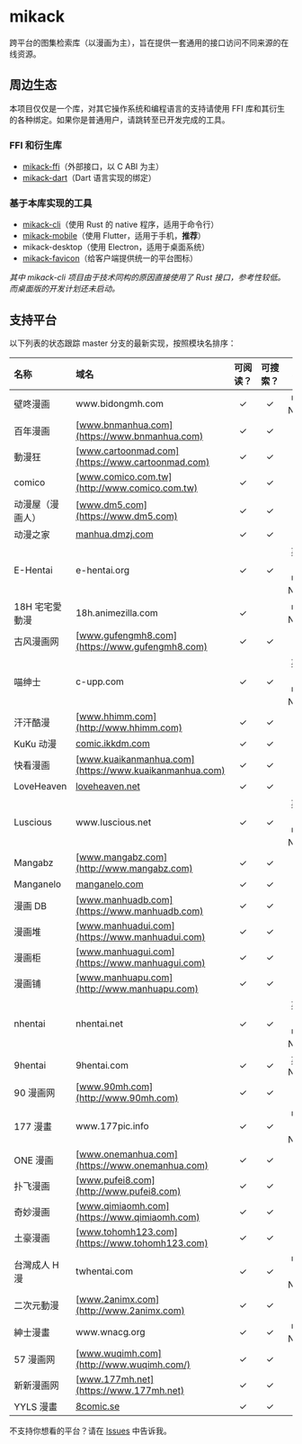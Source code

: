# mikack

跨平台的图集检索库（以漫画为主），旨在提供一套通用的接口访问不同来源的在线资源。

## 周边生态

本项目仅仅是一个库，对其它操作系统和编程语言的支持请使用 FFI 库和其衍生的各种绑定。如果你是普通用户，请跳转至已开发完成的工具。

### FFI 和衍生库

- [mikack-ffi](https://github.com/Hentioe/mikack-ffi)（外部接口，以 C ABI 为主）
- [mikack-dart](https://github.com/Hentioe/mikack-dart)（Dart 语言实现的绑定）

### 基于本库实现的工具

- [mikack-cli](https://github.com/Hentioe/mikack-cli)（使用 Rust 的 native 程序，适用于命令行）
- [mikack-mobile](https://github.com/Hentioe/mikack-mobile)（使用 Flutter，适用于手机，**推荐**）
- mikack-desktop（使用 Electron，适用于桌面系统）
- [mikack-favicon](https://github.com/Hentioe/mikack-favicon)（给客户端提供统一的平台图标）

_其中 mikack-cli 项目由于技术同构的原因直接使用了 Rust 接口，参考性较低。而桌面版的开发计划还未启动。_

## 支持平台

以下列表的状态跟踪 master 分支的最新实现，按照模块名排序：

| 名称             | 域名                                                   | 可阅读？ | 可搜索？ |          标签          |
| :--------------- | :----------------------------------------------------- | :------: | :------: | :--------------------: |
| 壁咚漫画         | www<i>.</i>bidongmh<i>.</i>com                         |    ✓     |    ✓     |       中文, NSFW       |
| 百年漫画         | [www.bnmanhua.com](https://www.bnmanhua.com)           |    ✓     |    ✓     |          中文          |
| 動漫狂           | [www.cartoonmad.com](https://www.cartoonmad.com)       |    ✓     |    ✓     |          中文          |
| comico           | [www.comico.com.tw](http://www.comico.com.tw)          |    ✓     |    ✓     |          中文          |
| 动漫屋（漫画人） | [www.dm5.com](https://www.dm5.com)                     |    ✓     |    ✓     |          中文          |
| 动漫之家         | [manhua.dmzj.com](https://manhua.dmzj.com)             |    ✓     |    ✓     |          中文          |
| E-Hentai         | e-hentai<i>.</i>org                                    |    ✓     |    ✓     | 英文, 日文, 中文, NSFW |
| 18H 宅宅愛動漫   | 18h<i>.</i>animezilla<i>.</i>com                       |    ✓     |          |       中文, NSFW       |
| 古风漫画网       | [www.gufengmh8.com](https://www.gufengmh8.com)         |    ✓     |    ✓     |          中文          |
| 喵绅士           | c-upp<i>.</i>com                                       |    ✓     |    ✓     | 英文, 日文, 中文, NSFW |
| 汗汗酷漫         | [www.hhimm.com](http://www.hhimm.com)                  |    ✓     |    ✓     |          中文          |
| KuKu 动漫        | [comic.ikkdm.com](http://comic.kkkkdm.com)             |    ✓     |    ✓     |          中文          |
| 快看漫画         | [www.kuaikanmanhua.com](https://www.kuaikanmanhua.com) |    ✓     |    ✓     |          中文          |
| LoveHeaven       | [loveheaven.net](https://loveheaven.net)               |    ✓     |    ✓     |          英文          |
| Luscious         | www<i>.</i>luscious<i>.</i>net                         |    ✓     |    ✓     | 英文, 日文, 中文, NSFW |
| Mangabz          | [www.mangabz.com](http://www.mangabz.com)              |    ✓     |    ✓     |          中文          |
| Manganelo        | [manganelo.com](https://manganelo.com)                 |    ✓     |    ✓     |          英文          |
| 漫画 DB          | [www.manhuadb.com](https://www.manhuadb.com)           |    ✓     |    ✓     |          中文          |
| 漫画堆           | [www.manhuadui.com](https://www.manhuadui.com)         |    ✓     |    ✓     |          中文          |
| 漫画柜           | [www.manhuagui.com](https://www.manhuagui.com)         |    ✓     |    ✓     |          中文          |
| 漫画铺           | [www.manhuapu.com](http://www.manhuapu.com)            |    ✓     |    ✓     |          中文          |
| nhentai          | nhentai<i>.</i>net                                     |    ✓     |    ✓     | 英文, 日文, 中文, NSFW |
| 9hentai          | 9hentai<i>.</i>com                                     |    ✓     |    ✓     |       英文, NSFW       |
| 90 漫画网        | [www.90mh.com](http://www.90mh.com)                    |    ✓     |    ✓     |          中文          |
| 177 漫畫         | www<i>.</i>177pic<i>.</i>info                          |    ✓     |    ✓     |    中文, 日文, NSFW    |
| ONE 漫画         | [www.onemanhua.com](https://www.onemanhua.com)         |    ✓     |    ✓     |          中文          |
| 扑飞漫画         | [www.pufei8.com](http://www.pufei8.com)                |    ✓     |    ✓     |          中文          |
| 奇妙漫画         | [www.qimiaomh.com](https://www.qimiaomh.com)           |    ✓     |    ✓     |          中文          |
| 土豪漫画         | [www.tohomh123.com](https://www.tohomh123.com)         |    ✓     |    ✓     |          中文          |
| 台灣成人 H 漫    | twhentai<i>.</i>com                                    |    ✓     |    ✓     |    中文, 日文, NSFW    |
| 二次元動漫       | [www.2animx.com](http://www.2animx.com)                |    ✓     |    ✓     |          中文          |
| 紳士漫畫         | www<i>.</i>wnacg<i>.</i>org                            |    ✓     |    ✓     |       中文, NSFW       |
| 57 漫画网        | [www.wuqimh.com](http://www.wuqimh.com/)               |    ✓     |    ✓     |          中文          |
| 新新漫画网       | [www.177mh.net](https://www.177mh.net)                 |    ✓     |    ✓     |          中文          |
| YYLS 漫畫        | [8comic.se](https://8comic.se)                         |    ✓     |    ✓     |          中文          |

不支持你想看的平台？请在 [Issues](https://github.com/Hentioe/mikack/issues) 中告诉我。
